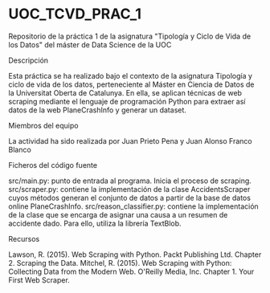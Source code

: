 # UOC_TCVD_PRAC_1
Repositorio de la práctica 1 de la asignatura "Tipología y Ciclo de Vida de los Datos" del máster de Data Science de la UOC

Descripción

Esta práctica se ha realizado bajo el contexto de la asignatura Tipología y ciclo de vida de los datos, perteneciente al Máster en Ciencia de Datos de la Universitat Oberta de Catalunya. En ella, se aplican técnicas de web scraping mediante el lenguaje de programación Python para extraer así datos de la web PlaneCrashInfo y generar un dataset.

Miembros del equipo

La actividad ha sido realizada por Juan Prieto Pena y Juan Alonso Franco Blanco

Ficheros del código fuente

src/main.py: punto de entrada al programa. Inicia el proceso de scraping.
src/scraper.py: contiene la implementación de la clase AccidentsScraper cuyos métodos generan el conjunto de datos a partir de la base de datos online PlaneCrashInfo.
src/reason_classifier.py: contiene la implementación de la clase que se encarga de asignar una causa a un resumen de accidente dado. Para ello, utiliza la librería TextBlob.


Recursos

Lawson, R. (2015). Web Scraping with Python. Packt Publishing Ltd. Chapter 2. Scraping the Data.
Mitchel, R. (2015). Web Scraping with Python: Collecting Data from the Modern Web. O'Reilly Media, Inc. Chapter 1. Your First Web Scraper.
